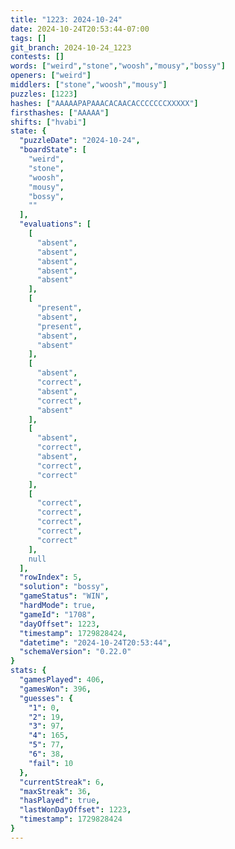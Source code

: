 ```yaml
---
title: "1223: 2024-10-24"
date: 2024-10-24T20:53:44-07:00
tags: []
git_branch: 2024-10-24_1223
contests: []
words: ["weird","stone","woosh","mousy","bossy"]
openers: ["weird"]
middlers: ["stone","woosh","mousy"]
puzzles: [1223]
hashes: ["AAAAAPAPAAACACAACACCCCCCCXXXXX"]
firsthashes: ["AAAAA"]
shifts: ["hvabi"]
state: {
  "puzzleDate": "2024-10-24",
  "boardState": [
    "weird",
    "stone",
    "woosh",
    "mousy",
    "bossy",
    ""
  ],
  "evaluations": [
    [
      "absent",
      "absent",
      "absent",
      "absent",
      "absent"
    ],
    [
      "present",
      "absent",
      "present",
      "absent",
      "absent"
    ],
    [
      "absent",
      "correct",
      "absent",
      "correct",
      "absent"
    ],
    [
      "absent",
      "correct",
      "absent",
      "correct",
      "correct"
    ],
    [
      "correct",
      "correct",
      "correct",
      "correct",
      "correct"
    ],
    null
  ],
  "rowIndex": 5,
  "solution": "bossy",
  "gameStatus": "WIN",
  "hardMode": true,
  "gameId": "1708",
  "dayOffset": 1223,
  "timestamp": 1729828424,
  "datetime": "2024-10-24T20:53:44",
  "schemaVersion": "0.22.0"
}
stats: {
  "gamesPlayed": 406,
  "gamesWon": 396,
  "guesses": {
    "1": 0,
    "2": 19,
    "3": 97,
    "4": 165,
    "5": 77,
    "6": 38,
    "fail": 10
  },
  "currentStreak": 6,
  "maxStreak": 36,
  "hasPlayed": true,
  "lastWonDayOffset": 1223,
  "timestamp": 1729828424
}
---
```

<!-- more -->
